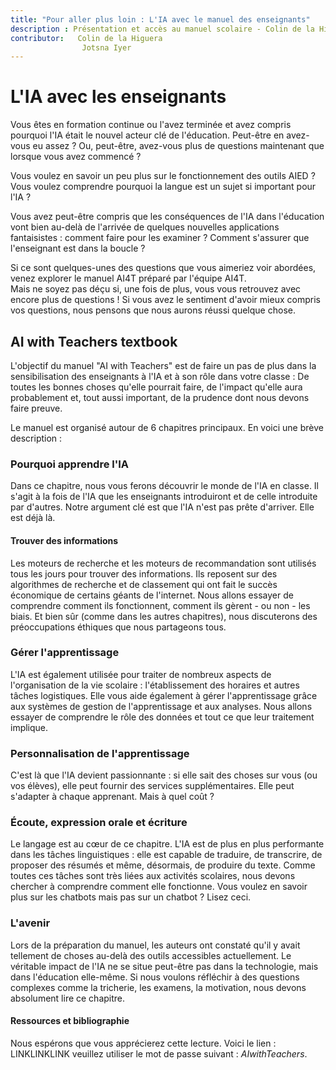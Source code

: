 ```yaml
---
title: "Pour aller plus loin : L'IA avec le manuel des enseignants"
description : Présentation et accès au manuel scolaire - Colin de la Higuera, Jotsna Iyer
contributor:   Colin de la Higuera
                Jotsna Iyer
---
```

# L'IA avec les enseignants

Vous êtes en formation continue ou l'avez terminée et avez compris pourquoi l'IA était le nouvel acteur clé de l'éducation. Peut-être en avez-vous eu assez ? Ou, peut-être, avez-vous plus de questions maintenant que lorsque vous avez commencé ?

Vous voulez en savoir un peu plus sur le fonctionnement des outils AIED ? Vous voulez comprendre pourquoi la langue est un sujet si important pour l'IA ?

Vous avez peut-être compris que les conséquences de l'IA dans l'éducation vont bien au-delà de l'arrivée de quelques nouvelles applications fantaisistes : comment faire pour les examiner ? Comment s'assurer que l'enseignant est dans la boucle ?

Si ce sont quelques-unes des questions que vous aimeriez voir abordées, venez explorer le manuel AI4T préparé par l'équipe AI4T.  
Mais ne soyez pas déçu si, une fois de plus, vous vous retrouvez avec encore plus de questions ! Si vous avez le sentiment d'avoir mieux compris vos questions, nous pensons que nous aurons réussi quelque chose.

## AI with Teachers textbook

L'objectif du manuel "AI with Teachers" est de faire un pas de plus dans la sensibilisation des enseignants à l'IA et à son rôle dans votre classe : De toutes les bonnes choses qu'elle pourrait faire, de l'impact qu'elle aura probablement et, tout aussi important, de la prudence dont nous devons faire preuve.

Le manuel est organisé autour de 6 chapitres principaux. En voici une brève description :

### Pourquoi apprendre l'IA

Dans ce chapitre, nous vous ferons découvrir le monde de l'IA en classe.
Il s'agit à la fois de l'IA que les enseignants introduiront et de celle introduite par d'autres. Notre argument clé est que l'IA n'est pas prête d'arriver. Elle est déjà là.

#### Trouver des informations

Les moteurs de recherche et les moteurs de recommandation sont utilisés tous les jours pour trouver des informations. Ils reposent sur des algorithmes de recherche et de classement qui ont fait le succès économique de certains géants de l'internet. Nous allons essayer de comprendre comment ils fonctionnent, comment ils gèrent - ou non - les biais. Et bien sûr (comme dans les autres chapitres), nous discuterons des préoccupations éthiques que nous partageons tous.

### Gérer l'apprentissage

L'IA est également utilisée pour traiter de nombreux aspects de l'organisation de la vie scolaire : l'établissement des horaires et autres tâches logistiques. Elle vous aide également à gérer l'apprentissage grâce aux systèmes de gestion de l'apprentissage et aux analyses. Nous allons essayer de comprendre le rôle des données et tout ce que leur traitement implique.

### Personnalisation de l'apprentissage

C'est là que l'IA devient passionnante : si elle sait des choses sur vous (ou vos élèves), elle peut fournir des services supplémentaires. Elle peut s'adapter à chaque apprenant. Mais à quel coût ?

### Écoute, expression orale et écriture

Le langage est au cœur de ce chapitre. L'IA est de plus en plus performante dans les tâches linguistiques : elle est capable de traduire, de transcrire, de proposer des résumés et même, désormais, de produire du texte. Comme toutes ces tâches sont très liées aux activités scolaires, nous devons chercher à comprendre comment elle fonctionne. Vous voulez en savoir plus sur les chatbots mais pas sur un chatbot ? Lisez ceci.

### L'avenir

Lors de la préparation du manuel, les auteurs ont constaté qu'il y avait tellement de choses au-delà des outils accessibles actuellement. Le véritable impact de l'IA ne se situe peut-être pas dans la technologie, mais dans l'éducation elle-même. Si nous voulons réfléchir à des questions complexes comme la tricherie, les examens, la motivation, nous devons absolument lire ce chapitre.

#### Ressources et bibliographie

Nous espérons que vous apprécierez cette lecture. Voici le lien : LINKLINKLINK veuillez utiliser le mot de passe suivant : _AIwithTeachers_.
